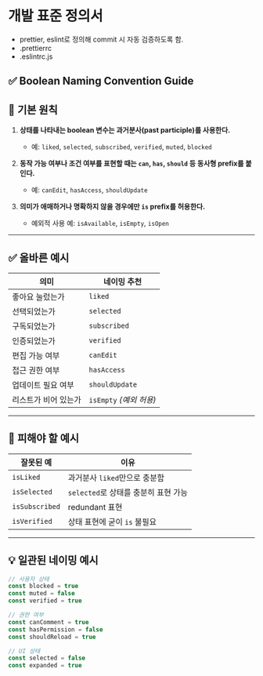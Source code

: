 # 개발 표준 정의서

- prettier, eslint로 정의해 commit 시 자동 검증하도록 함.
- .prettierrc
- .eslintrc.js

## ✅ Boolean Naming Convention Guide

## 📌 기본 원칙

1. **상태를 나타내는 boolean 변수는 과거분사(past participle)를 사용한다.**

   - 예: `liked`, `selected`, `subscribed`, `verified`, `muted`, `blocked`

2. **동작 가능 여부나 조건 여부를 표현할 때는 `can`, `has`, `should` 등 동사형 prefix를 붙인다.**

   - 예: `canEdit`, `hasAccess`, `shouldUpdate`

3. **의미가 애매하거나 명확하지 않을 경우에만 `is` prefix를 허용한다.**
   - 예외적 사용 예: `isAvailable`, `isEmpty`, `isOpen`

---

## ✅ 올바른 예시

| 의미                 | 네이밍 추천             |
| -------------------- | ----------------------- |
| 좋아요 눌렀는가      | `liked`                 |
| 선택되었는가         | `selected`              |
| 구독되었는가         | `subscribed`            |
| 인증되었는가         | `verified`              |
| 편집 가능 여부       | `canEdit`               |
| 접근 권한 여부       | `hasAccess`             |
| 업데이트 필요 여부   | `shouldUpdate`          |
| 리스트가 비어 있는가 | `isEmpty` _(예외 허용)_ |

---

## 🚫 피해야 할 예시

| 잘못된 예      | 이유                                 |
| -------------- | ------------------------------------ |
| `isLiked`      | 과거분사 `liked`만으로 충분함        |
| `isSelected`   | `selected`로 상태를 충분히 표현 가능 |
| `isSubscribed` | redundant 표현                       |
| `isVerified`   | 상태 표현에 굳이 `is` 불필요         |

---

## 💡 일관된 네이밍 예시

```ts
// 사용자 상태
const blocked = true
const muted = false
const verified = true

// 권한 여부
const canComment = true
const hasPermission = false
const shouldReload = true

// UI 상태
const selected = false
const expanded = true
```
